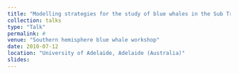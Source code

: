 ```yaml
---
title: "Modelling strategies for the study of blue whales in the Sub Tropical Convergence"
collection: talks
type: "Talk"
permalink: #
venue: "Southern hemisphere blue whale workshop"
date: 2010-07-12
location: "University of Adelaide, Adelaide (Australia)"
slides:
---
```

